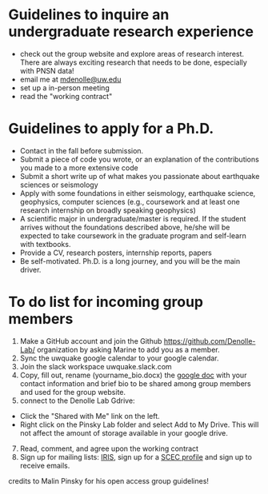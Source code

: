 
# Guidelines to inquire an undergraduate research experience
- check out the group website and explore areas of research interest. There are always exciting research that needs to be done, especially with PNSN data!
- email me at mdenolle@uw.edu
- set up a in-person meeting
- read the "working contract"




# Guidelines to apply for a Ph.D.
- Contact in the fall before submission.
- Submit a piece of code you wrote, or an explanation of the contributions you made to a more extensive code
- Submit a short write up of what makes you passionate about earthquake sciences or seismology
- Apply with some foundations in either seismology, earthquake science, geophysics, computer sciences (e.g., coursework and at least one research internship on broadly speaking geophysics)
- A scientific major in undergraduate/master is required. If the student arrives without the foundations described above, he/she will be expected to take coursework in the graduate program and self-learn with textbooks.
- Provide a CV, research posters, internship reports, papers
- Be self-motivated. Ph.D. is a long journey, and you will be the main driver.


# To do list for incoming group members
1. Make a GitHub account and join the Github https://github.com/Denolle-Lab/ organization by asking Marine to add you as a member.
3. Sync the uwquake google calendar to your google calendar.
4. Join the slack workspace uwquake.slack.com
5. Copy, fill out, rename (yourname_bio.docx) the [google doc](https://docs.google.com/document/d/1l1w47Ga_eAaSgGNkMaOQZW2ms9QPDnBx5jgjdtOEzYg/edit) with your contact information and brief bio to be shared among group members and used for the group website.
6. connect to the Denolle Lab Gdrive:
  * Click the "Shared with Me" link on the left.
  * Right click on the Pinsky Lab folder and select Add to My Drive. This will not affect the amount of storage available in your google drive.
7. Read, comment, and agree upon the working contract
8. Sign up for mailing lists: [IRIS](http://ds.iris.edu/message-center/), sign up for a [SCEC profile](https://www.scec.org/user/register) and sign up to receive emails.


credits to Malin Pinsky for his open access group guidelines!
